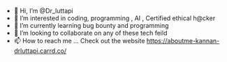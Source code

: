 - 👋 Hi, I’m @Dr_luttapi
- 👀 I’m interested in coding, programming , AI , Certified ethical h@cker
- 🌱 I’m currently learning bug bounty and programming
- 💞️ I’m looking to collaborate on any of these tech feild
- 📫 How to reach me ...    Check out the website https://aboutme-kannan-drluttapi.carrd.co/

<!---
Drluttapi/Drluttapi is a ✨ special ✨ repository because its `README.md` (this file) appears on your GitHub profile.
You can click the Preview link to take a look at your changes.
--->
